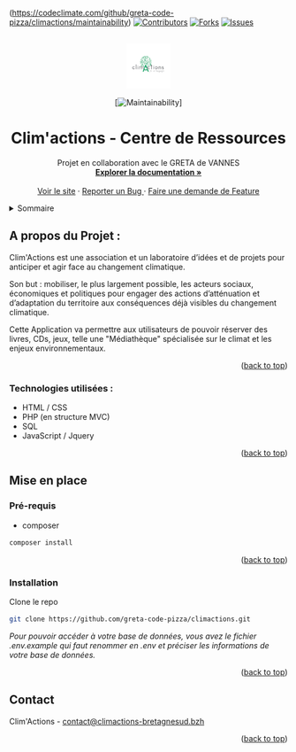 <div id="top"></div>

(https://codeclimate.com/github/greta-code-pizza/climactions/maintainability)
[![Contributors][contributors-shield]][contributors-shield]
[![Forks][forks-shield]][forks-url]
[![Issues][issues-shield]][issues-url]

<br />
<div align="center">
  <a href="https://github.com/greta-code-pizza/climactions">
    <img src="Public/img/logo_clim_action.png" alt="Logo Clim'Actions" width="80" height="80">
  </a>
  
  [![Maintainability](https://api.codeclimate.com/v1/badges/4cfd4ca8942abdb551bc/maintainability)]

  <h1 align="center">Clim'actions - Centre de Ressources</h3>

  <p align="center">
    Projet en collaboration avec le GRETA de VANNES
    <br />
    <a href="<!-- Mettre le lien -->"><strong>Explorer la documentation »</strong></a>
    <br />
    <br />
    <a href="<!-- Mettre le lien -->">Voir le site</a>
    ·
    <a href="https://github.com/greta-code-pizza/climactions/issues">Reporter un Bug </a>
    ·
    <a href="https://github.com/greta-code-pizza/climactions/issues">Faire une demande de Feature</a>
  </p>
</div>

<details>
  <summary>Sommaire</summary>
  <ol>
    <li>
      <a href="#a-propos-projet">A propos du Projet</a>
      <ul>
        <li><a href="#techno-utilisees">Technologies utilisées</a></li>
      </ul>
    </li>
    <li>
      <a href="#mise-en-place">Mise en place</a>
      <ul>
        <li><a href="#pre-requis">Pré-requis</a></li>
        <li><a href="#installation">Installation</a></li>
      </ul>
    </li>
    <li><a href="#usage">Usage</a></li>
    <li><a href="#contact">Contact</a></li>
  </ol>
</details>

## A propos du Projet :

Clim'Actions est une association et un laboratoire d’idées et de projets pour anticiper et agir face au changement climatique.

Son but : mobiliser, le plus largement possible, les acteurs sociaux, économiques et politiques pour engager des actions d’atténuation et d’adaptation du territoire aux conséquences déjà visibles du changement climatique.

Cette Application va permettre aux utilisateurs de pouvoir réserver des livres, CDs, jeux, telle une "Médiathèque" spécialisée sur le climat et les enjeux environnementaux.

<p align="right">(<a href="#top">back to top</a>)</p>

### Technologies utilisées :

- HTML / CSS
- PHP (en structure MVC)
- SQL
- JavaScript / Jquery

<p align="right">(<a href="#top">back to top</a>)</p>

## Mise en place

### Pré-requis

* composer

```sh
composer install
```

<p align="right">(<a href="#top">back to top</a>)</p>

### Installation

Clone le repo

```sh
git clone https://github.com/greta-code-pizza/climactions.git
```

_Pour pouvoir accéder à votre base de données, vous avez le fichier .env.example qui faut renommer en .env et préciser les informations de votre base de données._

<p align="right">(<a href="#top">back to top</a>)</p>

## Contact

Clim'Actions - contact@climactions-bretagnesud.bzh

<p align="right">(<a href="#top">back to top</a>)</p>

[contributors-shield]: https://img.shields.io/github/contributors/greta-code-pizza/climactions.svg?style=for-the-badge
[contributors-url]: https://github.com/greta-code-pizza/climactions/graphs/contributors
[forks-shield]: https://img.shields.io/github/forks/greta-code-pizza/climactions.svg?style=for-the-badge
[forks-url]: https://github.com/greta-code-pizza/climactions/network/members
[issues-shield]: https://img.shields.io/github/issues/greta-code-pizza/climactions.svg?style=for-the-badge
[issues-url]: https://github.com/greta-code-pizza/climactions/issues
